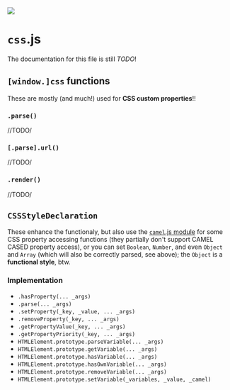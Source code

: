 <img src="https://kekse.biz/github.php?draw&text=`Progress`&override=github:v4" />

# **`css`**.js
The documentation for this file is still *TODO*!

## `[window.]css` functions
These are mostly (and much!) used for **CSS custom properties**!!

### `.parse()`
//TODO/

### `[.parse].url()`
//TODO/

### `.render()`
//TODO/

## `CSSStyleDeclaration`
These enhance the functionaly, but also use the [`camel`.js module](../lib/camel.md) for
some CSS property accessing functions (they partially don't support CAMEL CASED property
access), or you can set `Boolean`, `Number`, and even `Object` and `Array` (which will
also be correctly parsed, see above); the `Object` is a **functional style**, btw.

### Implementation
* `.hasProperty(... _args)`
* `.parse(... _args)`
* `.setProperty(_key, _value, ... _args)`
* `.removeProperty(_key, ... _args)`
* `.getPropertyValue(_key, ... _args)`
* `.getPropertyPriority(_key, ... _args)`
* `HTMLElement.prototype.parseVariable(... _args)`
* `HTMLElement.prototype.getVariable(... _args)`
* `HTMLElement.prototype.hasVariable(... _args)`
* `HTMLElement.prototype.hasOwnVariable(... _args)`
* `HTMLElement.prototype.removeVariable(... _args)`
* `HTMLElement.prototype.setVariable(_variables, _value, _camel)`

